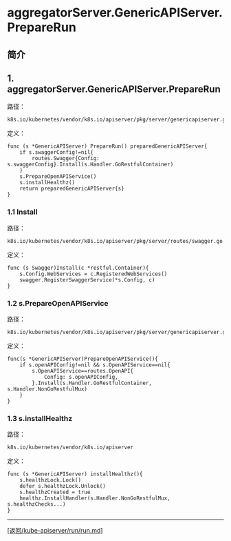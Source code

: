 aggregatorServer.GenericAPIServer.PrepareRun
==============================================================
## 简介

## 1. aggregatorServer.GenericAPIServer.PrepareRun

路径：

    k8s.io/kubernetes/vendor/k8s.io/apiserver/pkg/server/genericapiserver.go

定义：

    func (s *GenericAPIServer) PrepareRun() preparedGenericAPIServer{
        if s.swaggerConfig!=nil{
            routes.Swagger{Config: s.swaggerConfig}.Install(s.Handler.GoRestfulContainer)
        }
        s.PrepareOpenAPIService()
        s.installHealthz()
        return preparedGenericAPIServer{s}
    }

### 1.1 Install

路径：

    k8s.io/kubernetes/vendor/k8s.io/apiserver/pkg/server/routes/swagger.go

定义：

    func (s Swagger)Install(c *restful.Container){
        s.Config.WebServices = c.RegisteredWebServices()
        swagger.RegisterSwaggerService(*s.Config, c)
    }

### 1.2 s.PrepareOpenAPIService

路径：

    k8s.io/kubernetes/vendor/k8s.io/apiserver/pkg/server/genericapiserver.go

定义：

    func(s *GenericAPIServer)PrepareOpenAPIService(){
        if s.openAPIConfig!=nil && s.OpenAPIService==nil{
            s.OpenAPIService==routes.OpenAPI{
                Config: s.openAPIConfig,
            }.Install(s.Handler.GoRestfulContainer, s.Handler.NonGoRestfulMux)
        }
    }

### 1.3 s.installHealthz

路径：

    k8s.io/kubernetes/vendor/k8s.io/apiserver

定义：

    func (s *GenericAPIServer) installHealthz(){
        s.healthzLock.Lock()
        defer s.healthzLock.Unlock()
        s.healthzCreated = true
        healthz.InstallHandler(s.Handler.NonGoRestfulMux, s.healthzChecks...)
    }


_______________________________________________________________________
[[返回/kube-apiserver/run/run.md]](./run.md) 
